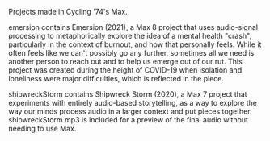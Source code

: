 Projects made in Cycling '74's Max.

emersion contains Emersion (2021), a Max 8 project that uses audio-signal processing to metaphorically explore the idea of a mental health "crash", particularly in the context of burnout, and how that personally feels. While it often feels like we can't possibly go any further, sometimes all we need is another person to reach out and to help us emerge out of our rut. This project was created during the height of COVID-19 when isolation and loneliness were major difficulties, which is reflected in the piece.

shipwreckStorm contains Shipwreck Storm (2020), a Max 7 project that experiments with entirely audio-based storytelling, as a way to explore the way our minds process audio in a larger context and put pieces together. 
shipwreckStorm.mp3 is included for a preview of the final audio without needing to use Max.

